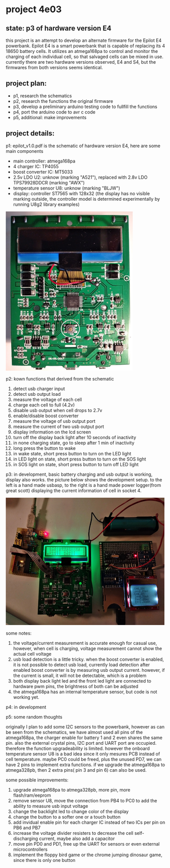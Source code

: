 # project 4e03

## state: p3 of hardware version E4

this project is an attempt to develop an alternate firmware for the Epilot E4 powerbank. Epilot E4 is a smart powerbank that is capable of replacing its 4 18650 battery cells. It utilizes an atmega168pa to control and monitor the charging of each individual cell, so that salvaged cells can be mixed in use. currently there are two hardware versions observed, E4 and S4, but the firmwares from both versions seems identical.

## project plan:

* p1, research the schematics
* p2, research the functions the original firmware
* p3, develop a preliminary arduino testing code to fullfill the functions
* p4, port the arduino code to avr c code
* p5, additional: make improvements

## project details:

p1: epilot_v1.0.pdf is the schematic of hardware version E4, here are some main components
* main controller: atmega168pa
* 4 charger IC: TP4055
* boost converter IC: MT5033
* 2.5v LDO U2: unknow (marking "A521"), replaced with 2.8v LDO TPS79928DDCR (marking "AWX")
* temperature sensor U8: unknow (marking "BLJW")
* display: controller ST7565 with 128x32 (the display has no visible marking outside, the controller model is determined experimentally by running U8g2 library examples)

<img src="https://raw.githubusercontent.com/cosailer/4e03/master/front_s.jpg" width="400" height="500">

p2: kown functions that derived from the schematic
1. detect usb charger input
2. detect usb output load
3. measure the voltage of each cell
4. charge each cell to full (4.2v)
5. disable usb output when cell drops to 2.7v
6. enable/disable boost converter
7. measure the voltage of usb output port
8. measure the current of two usb output port
9. display information on the lcd screen
10. turn off the display back light after 10 seconds of inactivity
11. in none charging state, go to sleep after 1 min of inactivity
12. long press the button to wake
13. in wake state, short press button to turn on the LED light
14. in LED light on state, short press button to turn on the SOS light
15. in SOS light on state, short press button to turn off LED light

p3: in development, basic battery charging and usb output is working, display also works. the picture below shows the development setup. to the left is a hand made usbasp, to the right is a hand made power logger(from great scott) displaying the current information of cell in socket 4.

<img src="https://raw.githubusercontent.com/cosailer/4e03/master/E4_0_s.jpg" width="500" height="400">

some notes:
1. the voltage/current measurement is accurate enough for casual use, however, when cell is charging, voltage measurement cannot show the actual cell voltage
2. usb load detection is a little tricky. when the boost converter is enabled, it is not possible to detect usb load, currently load detection after enabled boost converter is by measuring usb output current. however, if the current is small, it will not be detectable, which is a problem
3. both display back light led and the front led light are connected to hardware pwm pins, the brightness of both can be adjusted
4. the atmega168pa has an internal temperature sensor, but code is not working yet.

p4: in development

p5: some random thoughts

originally I plan to add some I2C sensors to the powerbank, however as can be seen from the schematics, we have almost used all pins of the atmega168pa, the charger enable for battery 1 and 2 even shares the same pin. also the external crystal pins, I2C port and UART port are occupied. therefore the function upgradeability is limited. however the onboard temperature sensor U8 is a bad idea since it only mesures PCB instead of cell temperature. maybe PC0 could be freed, plus the unused PD7, we can have 2 pins to implement extra functions. if we upgrade the atmega168pa to atmega328pb, then 2 extra pins( pin 3 and pin 6) can also be used.

some possible improvements:
1. upgrade atmega168pa to atmega328pb, more pin, more flash/ram/eeprom
2. remove sensor U8, move the connection from PB4 to PC0 to add the ability to measure usb input voltage
3. change the backlight led to change color of the display
4. change the button to a softer one or a touch button
5. add invidual enable pin for each charger IC instead of two ICs per pin on PB6 and PB7
6. increase the voltage divider resisters to decrease the cell self-discharging current, maybe also add a capacitor
7. move pin PD0 and PD1, free up the UART for sensors or even external microcontrollers
8. implement the floppy bird game or the chrome jumping dinosaur game, since there is only one button



